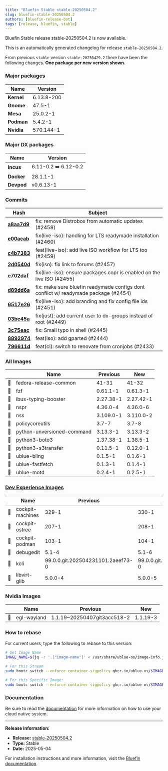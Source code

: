 ```yaml
---
title: "Bluefin Stable stable-20250504.2"
slug: bluefin-stable-20250504.2
authors: [bluefin-release-bot]
tags: [release, bluefin, stable]
---
```


Bluefin Stable release stable-20250504.2 is now available.

<!--truncate-->

This is an automatically generated changelog for release `stable-20250504.2`.

From previous `stable` version `stable-20250429.2` there have been the following changes. **One package per new version shown.**

### Major packages
| Name | Version |
| --- | --- |
| **Kernel** | 6.13.8-200 |
| **Gnome** | 47.5-1 |
| **Mesa** | 25.0.2-1 |
| **Podman** | 5.4.2-1 |
| **Nvidia** | 570.144-1 |

### Major DX packages
| Name | Version |
| --- | --- |
| **Incus** | 6.11-0.2 ➡️ 6.12-0.2 |
| **Docker** | 28.1.1-1 |
| **Devpod** | v0.6.13-1 |

### Commits
| Hash | Subject |
| --- | --- |
| **[a8aa7d9](https://github.com/ublue-os/bluefin/commit/a8aa7d9048fe41e3adf1b56bfb944a40b0da383d)** | fix: remove Distrobox from automatic updates (#2458) |
| **[e00acab](https://github.com/ublue-os/bluefin/commit/e00acab1a3e86d357dc8a63cf4ffeb3c7a8ff283)** | fix(live-iso): handling for LTS readymade installation (#2460) |
| **[c4b7383](https://github.com/ublue-os/bluefin/commit/c4b7383fb4c63d90240bb1dbf1454cb178310f48)** | feat(live-iso): add live ISO workflow for LTS too (#2459) |
| **[2d0540d](https://github.com/ublue-os/bluefin/commit/2d0540dce6ad0e3f20aa5d78afaaecf2fa8d5506)** | fix(iso): fix link to forums (#2457) |
| **[e702daf](https://github.com/ublue-os/bluefin/commit/e702daf3f2699b3d503082a52220e0aadb95ade1)** | fix(live-iso): ensure packages copr is enabled on the live ISO (#2455) |
| **[d89dd6a](https://github.com/ublue-os/bluefin/commit/d89dd6a6f30257c7e684d8a212b2035edd82a3f6)** | fix: make sure bluefin readymade configs dont conflict w/ readymade package (#2454) |
| **[6517e26](https://github.com/ublue-os/bluefin/commit/6517e26c37ce6e96232d6618fc32910f3a919771)** | fix(live-iso): add branding and fix config file ids (#2451) |
| **[03bc45a](https://github.com/ublue-os/bluefin/commit/03bc45ab5487ce35d42da2518b51636c91765ab2)** | fix(just): add current user to dx-groups instead of root (#2449) |
| **[3c75eac](https://github.com/ublue-os/bluefin/commit/3c75eac59184afbe89250f2a4eaaf4c748b23ec8)** | fix: Small typo in shell (#2445) |
| **[8892974](https://github.com/ublue-os/bluefin/commit/88929748ce9e1feeec118f8f842eeb1dcad8e469)** | feat(iso): add gparted (#2444) |
| **[796611d](https://github.com/ublue-os/bluefin/commit/796611d7b9174d96126ada88df5ccf5f57705fe8)** | feat(ci): switch to renovate from cronjobs (#2433) |

### All Images
| | Name | Previous | New |
| --- | --- | --- | --- |
| 🔄 | fedora-release-common | 41-31 | 41-32 |
| 🔄 | fzf | 0.61.1-1 | 0.61.3-1 |
| 🔄 | ibus-typing-booster | 2.27.38-1 | 2.27.42-1 |
| 🔄 | nspr | 4.36.0-4 | 4.36.0-6 |
| 🔄 | nss | 3.109.0-1 | 3.110.0-2 |
| 🔄 | policycoreutils | 3.7-7 | 3.7-8 |
| 🔄 | python-unversioned-command | 3.13.3-1 | 3.13.3-2 |
| 🔄 | python3-boto3 | 1.37.38-1 | 1.38.5-1 |
| 🔄 | python3-s3transfer | 0.11.5-1 | 0.12.0-1 |
| 🔄 | ublue-bling | 0.1.5-1 | 0.1.6-1 |
| 🔄 | ublue-fastfetch | 0.1.3-1 | 0.1.4-1 |
| 🔄 | ublue-motd | 0.2.4-1 | 0.2.5-1 |

### [Dev Experience Images](https://docs.projectbluefin.io/bluefin-dx)
| | Name | Previous | New |
| --- | --- | --- | --- |
| 🔄 | cockpit-machines | 329-1 | 330-1 |
| 🔄 | cockpit-ostree | 207-1 | 208-1 |
| 🔄 | cockpit-podman | 103-1 | 104-1 |
| 🔄 | debugedit | 5.1-4 | 5.1-6 |
| 🔄 | kcli | 99.0.0.git.202504231101.2aeef73-0 | 99.0.0.git.202505010909.9ca5237-0 |
| 🔄 | libvirt-glib | 5.0.0-4 | 5.0.0-5 |

### Nvidia Images
| | Name | Previous | New |
| --- | --- | --- | --- |
| 🔄 | egl-wayland | 1.1.19~20250407git3acc518-2 | 1.1.19-3 |



### How to rebase
For current users, type the following to rebase to this version:
```bash
# Get Image Name
IMAGE_NAME=$(jq -r '.["image-name"]' < /usr/share/ublue-os/image-info.json)

# For this Stream
sudo bootc switch --enforce-container-sigpolicy ghcr.io/ublue-os/$IMAGE_NAME:stable

# For this Specific Image:
sudo bootc switch --enforce-container-sigpolicy ghcr.io/ublue-os/$IMAGE_NAME:stable-20250504.2
```

### Documentation
Be sure to read the [documentation](https://docs.projectbluefin.io/) for more information
on how to use your cloud native system.

---

**Release Information:**
- **Release:** [stable-20250504.2](https://github.com/ublue-os/bluefin/releases/tag/stable-20250504.2)
- **Type:** Stable
- **Date:** 2025-05-04

For installation instructions and more information, visit the [Bluefin documentation](https://docs.projectbluefin.io/).
